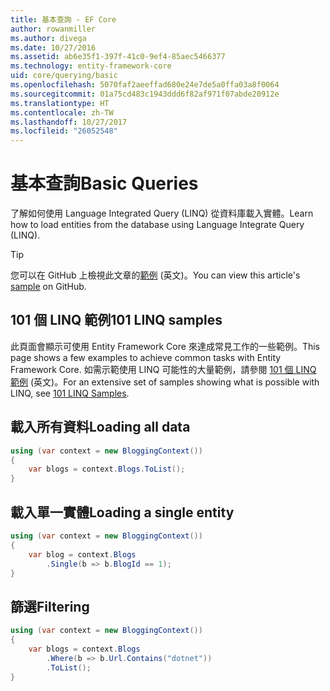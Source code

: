 ```yaml
---
title: 基本查詢 - EF Core
author: rowanmiller
ms.author: divega
ms.date: 10/27/2016
ms.assetid: ab6e35f1-397f-41c0-9ef4-85aec5466377
ms.technology: entity-framework-core
uid: core/querying/basic
ms.openlocfilehash: 5070faf2aeeffad680e24e7de5a0ffa03a8f0064
ms.sourcegitcommit: 01a75cd483c1943ddd6f82af971f07abde20912e
ms.translationtype: HT
ms.contentlocale: zh-TW
ms.lasthandoff: 10/27/2017
ms.locfileid: "26052548"
---
```

# <a name="basic-queries"></a><span data-ttu-id="50c7d-102">基本查詢</span><span class="sxs-lookup"><span data-stu-id="50c7d-102">Basic Queries</span></span>

<span data-ttu-id="50c7d-103">了解如何使用 Language Integrated Query (LINQ) 從資料庫載入實體。</span><span class="sxs-lookup"><span data-stu-id="50c7d-103">Learn how to load entities from the database using Language Integrate Query (LINQ).</span></span>

> [!TIP]  
> <span data-ttu-id="50c7d-104">您可以在 GitHub 上檢視此文章的[範例](https://github.com/aspnet/EntityFramework.Docs/tree/master/samples/core/Querying) \(英文\)。</span><span class="sxs-lookup"><span data-stu-id="50c7d-104">You can view this article's [sample](https://github.com/aspnet/EntityFramework.Docs/tree/master/samples/core/Querying) on GitHub.</span></span>

## <a name="101-linq-samples"></a><span data-ttu-id="50c7d-105">101 個 LINQ 範例</span><span class="sxs-lookup"><span data-stu-id="50c7d-105">101 LINQ samples</span></span>

<span data-ttu-id="50c7d-106">此頁面會顯示可使用 Entity Framework Core 來達成常見工作的一些範例。</span><span class="sxs-lookup"><span data-stu-id="50c7d-106">This page shows a few examples to achieve common tasks with Entity Framework Core.</span></span> <span data-ttu-id="50c7d-107">如需示範使用 LINQ 可能性的大量範例，請參閱 [101 個 LINQ 範例](https://code.msdn.microsoft.com/101-LINQ-Samples-3fb9811b) \(英文\)。</span><span class="sxs-lookup"><span data-stu-id="50c7d-107">For an extensive set of samples showing what is possible with LINQ, see [101 LINQ Samples](https://code.msdn.microsoft.com/101-LINQ-Samples-3fb9811b).</span></span>

## <a name="loading-all-data"></a><span data-ttu-id="50c7d-108">載入所有資料</span><span class="sxs-lookup"><span data-stu-id="50c7d-108">Loading all data</span></span>

<!-- [!code-csharp[Main](samples/core/Querying/Querying/Basics/Sample.cs)] -->
``` csharp
using (var context = new BloggingContext())
{
    var blogs = context.Blogs.ToList();
}
```

## <a name="loading-a-single-entity"></a><span data-ttu-id="50c7d-109">載入單一實體</span><span class="sxs-lookup"><span data-stu-id="50c7d-109">Loading a single entity</span></span>

<!-- [!code-csharp[Main](samples/core/Querying/Querying/Basics/Sample.cs)] -->
``` csharp
using (var context = new BloggingContext())
{
    var blog = context.Blogs
        .Single(b => b.BlogId == 1);
}
```

## <a name="filtering"></a><span data-ttu-id="50c7d-110">篩選</span><span class="sxs-lookup"><span data-stu-id="50c7d-110">Filtering</span></span>

<!-- [!code-csharp[Main](samples/core/Querying/Querying/Basics/Sample.cs)] -->
``` csharp
using (var context = new BloggingContext())
{
    var blogs = context.Blogs
        .Where(b => b.Url.Contains("dotnet"))
        .ToList();
}
```
